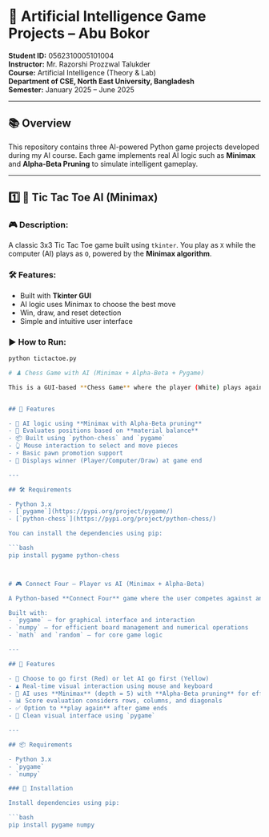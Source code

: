 
# 🤖 Artificial Intelligence Game Projects – Abu Bokor

**Student ID:** 0562310005101004  
**Instructor:** Mr. Razorshi Prozzwal Talukder  
**Course:** Artificial Intelligence (Theory & Lab)  
**Department of CSE, North East University, Bangladesh  
Semester:** January 2025 – June 2025

---

## 📚 Overview

This repository contains three AI-powered Python game projects developed during my AI course. Each game implements real AI logic such as **Minimax** and **Alpha-Beta Pruning** to simulate intelligent gameplay.

---

## 1️⃣ 🧠 Tic Tac Toe AI (Minimax)

### 🎮 Description:
A classic 3x3 Tic Tac Toe game built using `tkinter`. You play as `X` while the computer (AI) plays as `O`, powered by the **Minimax algorithm**.

### 🛠 Features:
- Built with **Tkinter GUI**
- AI logic uses Minimax to choose the best move
- Win, draw, and reset detection
- Simple and intuitive user interface

### ▶️ How to Run:
```bash
python tictactoe.py

# ♟️ Chess Game with AI (Minimax + Alpha-Beta + Pygame)

This is a GUI-based **Chess Game** where the player (White) plays against an **AI-powered computer opponent (Black)**. The game is built using **Pygame** for the GUI and **Minimax algorithm with Alpha-Beta Pruning** for the AI's decision-making logic.


## 🧠 Features

- 🔢 AI logic using **Minimax with Alpha-Beta pruning**
- 🎯 Evaluates positions based on **material balance**
- 📦 Built using `python-chess` and `pygame`
- 👆 Mouse interaction to select and move pieces
- ⚡ Basic pawn promotion support
- 📘 Displays winner (Player/Computer/Draw) at game end

---

## 🛠️ Requirements

- Python 3.x
- [`pygame`](https://pypi.org/project/pygame/)
- [`python-chess`](https://pypi.org/project/python-chess/)

You can install the dependencies using pip:

```bash
pip install pygame python-chess



# 🎮 Connect Four – Player vs AI (Minimax + Alpha-Beta)

A Python-based **Connect Four** game where the user competes against an **AI opponent** powered by the **Minimax algorithm with Alpha-Beta pruning**.

Built with:
- `pygame` – for graphical interface and interaction
- `numpy` – for efficient board management and numerical operations
- `math` and `random` – for core game logic

---

## 🧠 Features

- 🎯 Choose to go first (Red) or let AI go first (Yellow)
- ♟️ Real-time visual interaction using mouse and keyboard
- 🧮 AI uses **Minimax** (depth = 5) with **Alpha-Beta pruning** for efficient move selection
- 📊 Score evaluation considers rows, columns, and diagonals
- ✅ Option to **play again** after game ends
- 🎨 Clean visual interface using `pygame`

---

## 📦 Requirements

- Python 3.x
- `pygame`
- `numpy`

### 🔧 Installation

Install dependencies using pip:

```bash
pip install pygame numpy
